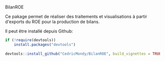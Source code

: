BilanROE

Ce pakage permet de réaliser des traitements et visualisations à partir d'exports du ROE pour la production de bilans.

Il peut être installé depuis Github:

```r
if (!require(devtools))
    install.packages("devtools")
    
devtools::install_github("CedricMondy/BilanROE", build_vignettes = TRUE)
```
